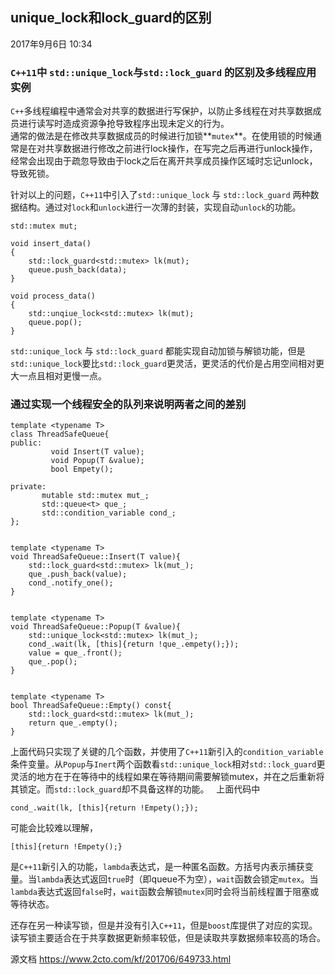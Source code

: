 ## unique_lock和lock_guard的区别

2017年9月6日
10:34

### `C++11`中 `std::unique_lock`与`std::lock_guard` 的区别及多线程应用实例
`C++`多线程编程中通常会对共享的数据进行写保护，以防止多线程在对共享数据成员进行读写时造成资源争抢导致程序出现未定义的行为。  
通常的做法是在修改共享数据成员的时候进行加锁**`mutex`**。在使用锁的时候通常是在对共享数据进行修改之前进行lock操作，在写完之后再进行unlock操作，经常会出现由于疏忽导致由于lock之后在离开共享成员操作区域时忘记unlock，导致死锁。  

针对以上的问题，`C++11`中引入了`std::unique_lock` 与 `std::lock_guard` 两种数据结构。通过对`lock`和`unlock`进行一次薄的封装，实现自动`unlock`的功能。
```
std::mutex mut;
 
void insert_data()
{
    std::lock_guard<std::mutex> lk(mut);
    queue.push_back(data);
}
 
void process_data()
{
    std::unqiue_lock<std::mutex> lk(mut);
    queue.pop();
}
```

`std::unique_lock` 与 `std::lock_guard` 都能实现自动加锁与解锁功能，但是`std::unique_lock`要比`std::lock_guard`更灵活，更灵活的代价是占用空间相对更大一点且相对更慢一点。
 
### 通过实现一个线程安全的队列来说明两者之间的差别
```
template <typename T>
class ThreadSafeQueue{
public:
         void Insert(T value);
         void Popup(T &value);
         bool Empety();
 
private:
       mutable std::mutex mut_;
       std::queue<t> que_;
       std::condition_variable cond_;
};


template <typename T>
void ThreadSafeQueue::Insert(T value){
    std::lock_guard<std::mutex> lk(mut_);
    que_.push_back(value);
    cond_.notify_one();
}
 
 
template <typename T>
void ThreadSafeQueue::Popup(T &value){
    std::unique_lock<std::mutex> lk(mut_);
    cond_.wait(lk, [this]{return !que_.empety();});
    value = que_.front();
    que_.pop();
}
 
 
template <typename T>
bool ThreadSafeQueue::Empty() const{
    std::lock_guard<std::mutex> lk(mut_);
    return que_.empty();
}
```
上面代码只实现了关键的几个函数，并使用了`C++11`新引入的`condition_variable`条件变量。从`Popup`与`Inert`两个函数看`std::unique_lock`相对`std::lock_guard`更灵活的地方在于在等待中的线程如果在等待期间需要解锁mutex，并在之后重新将其锁定。而`std::lock_guard`却不具备这样的功能。
 
上面代码中
```
cond_.wait(lk, [this]{return !Empety();});
```
可能会比较难以理解，
```
[this]{return !Empety();}
```
是`C++11`新引入的功能，`lambda`表达式，是一种匿名函数。方括号内表示捕获变量。当`lambda`表达式返回`true`时（即queue不为空），`wait`函数会锁定`mutex`。当`lambda`表达式返回`false`时，`wait`函数会解锁`mutex`同时会将当前线程置于阻塞或等待状态。

还存在另一种读写锁，但是并没有引入`C++11`，但是`boost`库提供了对应的实现。读写锁主要适合在于共享数据更新频率较低，但是读取共享数据频率较高的场合。

源文档 <https://www.2cto.com/kf/201706/649733.html> 
